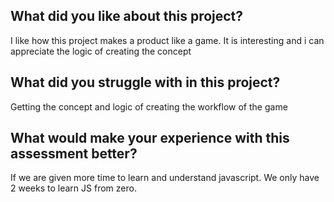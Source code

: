 ## What did you like about this project?
I like how this project makes a product like a game. It is interesting and i can appreciate the logic of creating the concept


## What did you struggle with in this project?
Getting the concept and logic of creating the workflow of the game

## What would make your experience with this assessment better?
If we are given more time to learn and understand javascript. We only have 2 weeks to learn JS from zero.


